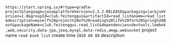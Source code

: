 `https://start.spring.io/#!type=gradle-project&language=java&platformVersion=2.3.2.RELEASE&packaging=jar&jvmVersion=1.8&groupId=club.feitenggui&artifactId=read_list&name=read_list&description=myself%20project%20of%20reading%20life%20for%20Spring%20Boot&packageName=club.feitenggui.read_list&dependencies=devtools,lombok,web,security,data-jpa,jooq,mysql,data-redis,amqp,websocket`
project name `read book list`
create time `2020 08 08`
description 
